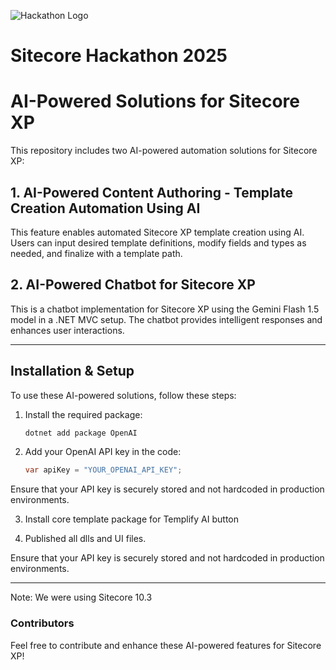 ![Hackathon Logo](docs/images/hackathon.png?raw=true "Hackathon Logo")
# Sitecore Hackathon 2025

# AI-Powered Solutions for Sitecore XP

This repository includes two AI-powered automation solutions for Sitecore XP:

## 1. AI-Powered Content Authoring - Template Creation Automation Using AI

This feature enables automated Sitecore XP template creation using AI. Users can input desired template definitions, modify fields and types as needed, and finalize with a template path.

## 2. AI-Powered Chatbot for Sitecore XP

This is a chatbot implementation for Sitecore XP using the Gemini Flash 1.5 model in a .NET MVC setup. The chatbot provides intelligent responses and enhances user interactions.

---

## Installation & Setup

To use these AI-powered solutions, follow these steps:

1. Install the required package:

    ```sh
    dotnet add package OpenAI
    ```

2. Add your OpenAI API key in the code:
    ```csharp
    var apiKey = "YOUR_OPENAI_API_KEY";
    ```

Ensure that your API key is securely stored and not hardcoded in production environments.

3. Install core template package for Templify AI button

4. Published all dlls and UI files.

Ensure that your API key is securely stored and not hardcoded in production environments.

---

Note: We were using Sitecore 10.3

### Contributors

Feel free to contribute and enhance these AI-powered features for Sitecore XP!